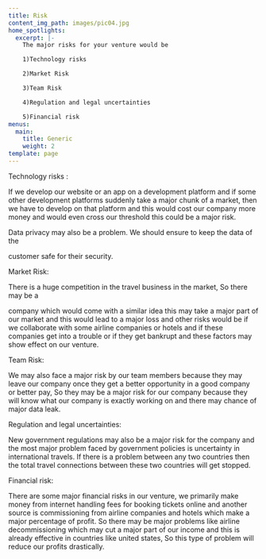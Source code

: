 ```yaml
---
title: Risk
content_img_path: images/pic04.jpg
home_spotlights:
  excerpt: |-
    The major risks for your venture would be

    1)Technology risks

    2)Market Risk

    3)Team Risk

    4)Regulation and legal uncertainties

    5)Financial risk
menus:
  main:
    title: Generic
    weight: 2
template: page
---
```

Technology risks :

If we develop our website or an app on a development platform and if some other development platforms suddenly take a major chunk of a market, then we have to  develop on that platform and this would cost our company more money and would even cross our threshold this could be a major risk.

Data privacy may also be a problem. We should ensure to keep the data of the

customer safe for their security.

Market Risk:

There is a huge competition in the travel business in the market, So there may be a

company which would come with a similar idea this may take a major part of our market and this would lead to a major loss and other risks would be if we collaborate with some airline companies or hotels and if these companies get into a trouble or if they get bankrupt and these factors may show effect on our venture.

Team Risk:

We may also face a major risk by our team members because they may leave our company once they get a better opportunity in a good company or better pay, So they may be a major risk for our company because they will know what our company is exactly working on and there may chance of major data leak.

Regulation and legal uncertainties:

 New government regulations may also be a major risk for the company and the most major problem faced by government policies is uncertainty in international travels. If there is a problem between any two countries then the total travel connections between these two countries will get stopped.



Financial risk:

There are some major financial risks in our venture, we primarily make money from internet handling fees for booking tickets online and another source is commissioning from airline companies and hotels which make a major percentage of profit. So there may be major problems like airline decommissioning which may cut a major part of our income and this is already effective in countries like united states, So this type of problem will reduce our profits drastically.
